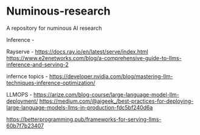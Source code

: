 # Numinous-research
A repository for numinous AI research


Inference - 

Rayserve - https://docs.ray.io/en/latest/serve/index.html
https://www.e2enetworks.com/blog/a-comprehensive-guide-to-llms-inference-and-serving-2

infernce topics - https://developer.nvidia.com/blog/mastering-llm-techniques-inference-optimization/




LLMOPS - https://arize.com/blog-course/large-language-model-llm-deployment/
https://medium.com/@aigeek_/best-practices-for-deploying-large-language-models-llms-in-production-fdc5bf240d6a


https://betterprogramming.pub/frameworks-for-serving-llms-60b7f7b23407